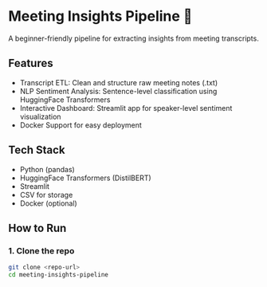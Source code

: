 # Meeting Insights Pipeline 🚀

A beginner-friendly pipeline for extracting insights from meeting transcripts.

## Features

- Transcript ETL: Clean and structure raw meeting notes (.txt)
- NLP Sentiment Analysis: Sentence-level classification using HuggingFace Transformers
- Interactive Dashboard: Streamlit app for speaker-level sentiment visualization
- Docker Support for easy deployment

## Tech Stack

- Python (pandas)
- HuggingFace Transformers (DistilBERT)
- Streamlit
- CSV for storage
- Docker (optional)

## How to Run

### 1. Clone the repo

```bash
git clone <repo-url>
cd meeting-insights-pipeline
```
